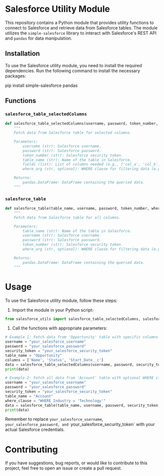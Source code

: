 # Salesforce Utility Module

This repository contains a Python module that provides utility functions to connect to Salesforce and retrieve data from Salesforce tables. The module utilizes the `simple-salesforce` library to interact with Salesforce's REST API and `pandas` for data manipulation.

## Installation

To use the Salesforce utility module, you need to install the required dependencies. Run the following command to install the necessary packages:

pip install simple-salesforce pandas


## Functions

### `salesforce_table_selectedColumns`

```python
def salesforce_table_selectedColumns(username, password, token_number, table_name, fields, where_arg=None):
    """
    Fetch data from Salesforce table for selected columns.

    Parameters:
        username (str): Salesforce username.
        password (str): Salesforce password.
        token_number (str): Salesforce security token.
        table_name (str): Name of the table in Salesforce.
        fields (list): List of columns needed (e.g., ['col_a', 'col_b']).
        where_arg (str, optional): WHERE clause for filtering data (e.g., "WHERE col_a = 'value'").

    Returns:
        pandas.DataFrame: DataFrame containing the queried data.
    """
````
### `salesforce_table`
```python
def salesforce_table(table_name, username, password, token_number, where_arg=None):
    """
    Fetch data from Salesforce table for all columns.

    Parameters:
        table_name (str): Name of the table in Salesforce.
        username (str): Salesforce username.
        password (str): Salesforce password.
        token_number (str): Salesforce security token.
        where_arg (str, optional): WHERE clause for filtering data (e.g., "WHERE col_a = 'value'").

    Returns:
        pandas.DataFrame: DataFrame containing the queried data.
    """
````
# Usage
To use the Salesforce utility module, follow these steps:

1. Import the module in your Python script:
```python
from salesforce_utils import salesforce_table_selectedColumns, salesforce_table
```
1. Call the functions with appropriate parameters:
```python
# Example 1: Fetch data from 'Opportunity' table with specific columns
username = "your_salesforce_username"
password = "your_salesforce_password"
security_token = "your_salesforce_security_token"
table_name = "Opportunity"
columns = ['Name', 'Status', 'Start_Date__c']
data = salesforce_table_selectedColumns(username, password, security_token, table_name, columns)
print(data)

# Example 2: Fetch all data from 'Account' table with optional WHERE clause
username = "your_salesforce_username"
password = "your_salesforce_password"
security_token = "your_salesforce_security_token"
table_name = "Account"
where_clause = "WHERE Industry = 'Technology'"
data = salesforce_table(table_name, username, password, security_token, where_arg=where_clause)
print(data)
```
Remember to replace `your_salesforce_username`, `your_salesforce_password, and `your_salesforce_security_token` with your actual Salesforce credentials.

# Contributing
If you have suggestions, bug reports, or would like to contribute to this project, feel free to open an issue or create a pull request.
